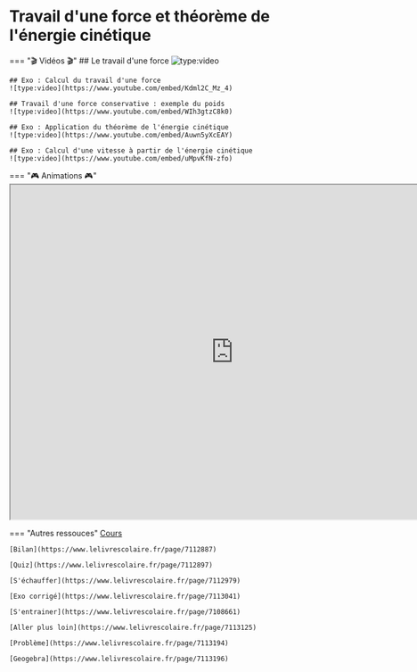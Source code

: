 # Travail d'une force et théorème de l'énergie cinétique
=== "🎬 Vidéos 🎬"
    ## Le travail d'une force
    ![type:video](https://www.youtube.com/embed/PVRznD34g3M)

    ## Exo : Calcul du travail d'une force
    ![type:video](https://www.youtube.com/embed/Kdml2C_Mz_4)

    ## Travail d'une force conservative : exemple du poids
    ![type:video](https://www.youtube.com/embed/WIh3gtzC8k0)

    ## Exo : Application du théorème de l'énergie cinétique
    ![type:video](https://www.youtube.com/embed/Auwn5yXcEAY)

    ## Exo : Calcul d'une vitesse à partir de l'énergie cinétique
    ![type:video](https://www.youtube.com/embed/uMpvKfN-zfo)


=== "🎮 Animations 🎮"
    <iframe src="https://phet.colorado.edu/sims/html/energy-skate-park/latest/energy-skate-park_fr.html"
            width="800"
            height="600"
            allowfullscreen>
    </iframe>

=== "Autres ressouces"
    [Cours](https://www.lelivrescolaire.fr/page/7112878)

    [Bilan](https://www.lelivrescolaire.fr/page/7112887)

    [Quiz](https://www.lelivrescolaire.fr/page/7112897)

    [S'échauffer](https://www.lelivrescolaire.fr/page/7112979)

    [Exo corrigé](https://www.lelivrescolaire.fr/page/7113041)

    [S'entrainer](https://www.lelivrescolaire.fr/page/7108661)

    [Aller plus loin](https://www.lelivrescolaire.fr/page/7113125)

    [Problème](https://www.lelivrescolaire.fr/page/7113194)

    [Geogebra](https://www.lelivrescolaire.fr/page/7113196)